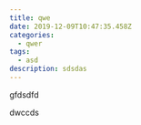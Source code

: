 ```yaml
---
title: qwe
date: 2019-12-09T10:47:35.458Z
categories:
  - qwer
tags:
  - asd
description: sdsdas
---
```

gfdsdfd

<!--more-->

dwccds
